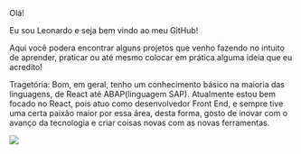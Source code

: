 Olá! 

Eu sou Leonardo e seja bem vindo ao meu GitHub! 

Aqui você podera encontrar alguns projetos que venho fazendo no intuito de aprender, praticar ou até mesmo colocar em prática alguma ideia que eu acredito!

Tragetória:
  Bom, em geral, tenho um conhecimento básico na maioria das linguagens, de React até ABAP(linguagem SAP). Atualmente estou bem focado no React, pois atuo como desenvolvedor Front End, e sempre tive uma certa paixão maior por essa área, desta forma, gosto de inovar com o avanço da tecnologia e criar coisas novas com as novas ferramentas.
  
[<img src="https://img.shields.io/badge/linkedin-%230077B5.svg?&style=for-the-badge&logo=linkedin&logoColor=white" />](https://www.linkedin.com/in/USERNAME/)
  
<!--
**melinmiguel/melinmiguel** is a ✨ _special_ ✨ repository because its `README.md` (this file) appears on your GitHub profile.

Here are some ideas to get you started:

- 🔭 I’m currently working on Dextra Digital
- 🌱 I’m currently learning React
- 📫 How to reach me:
- 😄 Pronouns: ...
- ⚡ Fun fact: ...
-->
